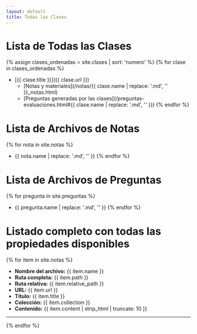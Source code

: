```yaml
---
layout: default
title: Todas las Clases
---
```


# Lista de Todas las Clases

{% assign clases_ordenadas = site.clases | sort: 'numero' %}
{% for clase in clases_ordenadas %}
* [{{ clase.title }}]({{ clase.url }})
  - [Notas y materiales](/notas/{{ clase.name | replace: '.md', '' }}_notas.html)
  - [Preguntas generadas por las clases](/preguntas-evaluaciones.html#{{ clase.name | replace: '.md', '' }})
{% endfor %}

# Lista de Archivos de Notas

{% for nota in site.notas %}
* {{ nota.name | replace: '.md', '' }}
{% endfor %}

# Lista de Archivos de Preguntas

{% for pregunta in site.preguntas %}
* {{ pregunta.name | replace: '.md', '' }}
{% endfor %}

# Listado completo con todas las propiedades disponibles

{% for item in site.notas %}
* <strong>Nombre del archivo:</strong> {{ item.name }}
* <strong>Ruta completa:</strong> {{ item.path }}
* <strong>Ruta relativa:</strong> {{ item.relative_path }}
* <strong>URL:</strong> {{ item.url }}
* <strong>Título:</strong> {{ item.title }}
* <strong>Colección:</strong> {{ item.collection }}
* <strong>Contenido:</strong> {{ item.content | strip_html | truncate: 10 }}
---
{% endfor %}